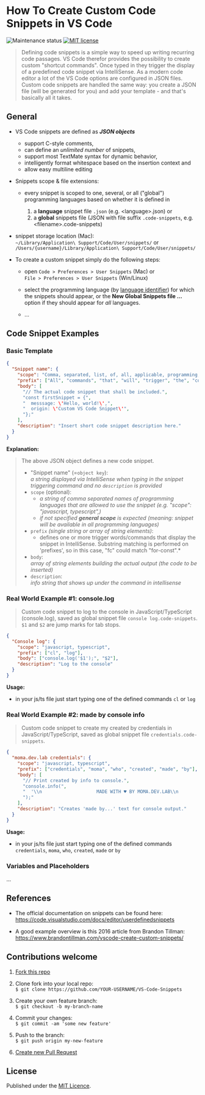 # How To Create Custom Code Snippets in VS Code

![Maintenance status](https://img.shields.io/badge/Maintained%3F-yes-brightgreen)
[![MIT license](https://img.shields.io/badge/license-MIT-brightgreen)](https://opensource.org/licenses/MIT)


>  Defining code snippets is a simple way to speed up writing recurring code passages. VS Code therefor provides the possibility to create custom "shortcut commands". Once typed in they trigger the display of a predefined code snippet via IntelliSense. As a modern code editor a lot of the VS Code options are configured in JSON files. Custom code snippets are handled the same way: you create a JSON file (will be generated for you) and add your template - and that's basically all it takes.

## General

* VS Code snippets are defined as ***JSON objects***

  * support C-style comments,
  * can define an *unlimited number* of snippets,
  * support most TextMate syntax for dynamic behavior,
  * intelligently format whitespace based on the insertion context and
  * allow easy multiline editing

* Snippets scope & file extensions:

  * every snippet is scoped to one, several, or all ("global") programming languages based on whether it is defined in

    1. a **language** snippet file `.json` (e.g. \<language\>.json) or
    2. a **global** snippets file (JSON with file suffix `.code-snippets`, e.g. \<filename\>.code-snippets)

* snippet storage location (Mac):<br />
  `~/Library/Application\ Support/Code/User/snippets/` or<br />
  `/Users/{username}/Library/Application\ Support/Code/User/snippets/`

* To create a custom snippet simply do the following steps:

  * open `Code > Preferences > User Snippets` (Mac) or<br />
    `File > Preferences > User Snippets` (Win/Linux)

  * select the programming language (by [language identifier](https://code.visualstudio.com/docs/languages/identifiers)) for which the snippets should appear, or the **New Global Snippets file ...** option if they should appear for *all* languages.

  * ...

## Code Snippet Examples

### Basic Template

```json
{
  "Snippet name": {
    "scope": "Comma, separated, list, of, all, applicable, programming, languages",
    "prefix": ["All", "commands", "that", "will", "trigger", "the", "code", "snippet"],
    "body": [
      "// The actual code snippet that shall be included.",
      "const firstSnippet = {",
      "  messsage: \'Hello, world!\',",
      "  origin: \'Custom VS Code Snippet\'",
      "};"
    ],
    "description": "Insert short code snippet description here."
  }
}
```

__Explanation:__
> The above JSON object defines a new code snippet.
> 
> * "Snippet name" (=`object key`):<br />
>   *a string displayed via IntelliSense when typing in the snippet triggering command and no `description` is provided*
> * `scope` (optional):<br />
>   * *a string of comma separated names of programming languages that are allowed to use the snippet (e.g. "scope": "javascript, typescript",)*
>   * *if not specified **general scope** is expected (meaning: snippet will be available in all programming languages)*
> * `prefix` *(single string or array of string elements)*:<br />
>   * defines one or more trigger words/commands that display the snippet in IntelliSense. Substring matching is performed on 'prefixes', so in this case, "fc" could match "for-const".*
> * `body`:<br />
>   *array of string elements building the actual output (the code to be inserted)*
> * `description`:<br />
>   *info string that shows up under the command in intellisense*

### Real World Example #1: console.log

> Custom code snippet to log to the console in JavaScript/TypeScript (console.log), saved as global snippet file `console log.code-snippets`. `$1` and `$2` are jump marks for tab stops.

```json
{
  "Console log": {
    "scope": "javascript, typescript",
    "prefix": ["cl", "log"],
    "body": ["console.log('$1');", "$2"],
    "description": "Log to the console"
  }
}
```

__Usage:__
* in your js/ts file just start typing one of the defined commands `cl` or `log`


### Real World Example #2: made by console info

> Custom code snippet to create my created by credentials in JavaScript/TypeScript, saved as global snippet file `credentials.code-snippets`.

```json
{
  "moma.dev.lab credentials": {
    "scope": "javascript, typescript",
    "prefix": ["credentials", "moma", "who", "created", "made", "by"],
    "body": [
      "// Print created by info to console.",
      "console.info(",
      "  '\\n                    MADE WITH ♥ BY MOMA.DEV.LAB\\n                    https://github.com/moma-lab\\n\\n'",
      ");"
    ],
    "description": "Creates 'made by...' text for console output."
  }
}
```

__Usage:__
* in your js/ts file just start typing one of the defined commands `credentials`, `moma`, `who`, `created`, `made` or `by`

### Variables and Placeholders

...

## References

* The official documentation on snippets can be found here:<br />
  https://code.visualstudio.com/docs/editor/userdefinedsnippets

* A good example overview is this 2016 article from Brandon Tillman:<br />
  https://www.brandontillman.com/vscode-create-custom-snippets/

## Contributions welcome

1. [Fork this repo](https://docs.github.com/en/github/getting-started-with-github/fork-a-repo "Link to GitHub documentation on how to fork a repository")
   
2. Clone fork into your local repo:<br />
   `$ git clone https://github.com/YOUR-USERNAME/VS-Code-Snippets`

3. Create your own feature branch:<br />
   `$ git checkout -b my-branch-name`

4. Commit your changes:<br />
   `$ git commit -am 'some new feature'`

5. Push to the branch:<br />
   `$ git push origin my-new-feature`

6. [Create new Pull Request](https://docs.github.com/en/free-pro-team@latest/github/collaborating-with-issues-and-pull-requests/creating-a-pull-request-from-a-fork)

## License

Published under the [MIT Licence](LICENSE.md).